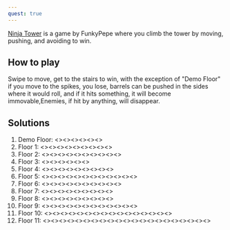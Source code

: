 ```yaml
---
quest: true
---
```

[Ninja Tower](https://play.fancade.com/5C3C280BB314BE96) is a game by FunkyPepe where you climb the tower by moving, pushing, and avoiding to win.

## How to play

Swipe to move, get to the stairs to win, with the exception of "Demo Floor" if you move to the spikes, you lose, barrels can be pushed in the sides where it would roll, and if it hits something, it will become immovable,Enemies, if hit by anything, will disappear.

## Solutions

1. Demo Floor: <<NW>><<SW>><<NW>><<NW>><<NE>><<NW>>
2. Floor 1: <<SE>><<SW>><<NW>><<SW>><<SE>><<SW>><<NW>><<NE>><<NW>>
3. Floor 2: <<SW>><<NW>><<NE>><<NW>><<SW>><<SE>><<SW>><<NW>><<SW>><<NW>>
4. Floor 3: <<NE>><<NW>><<NW>><<NW>><<SW>><<NW>>
5. Floor 4: <<NW>><<NE>><<NE>><<NW>><<SW>><<SW>><<SE>><<NE>><<NW>>
6. Floor 5: <<NW>><<SW>><<SE>><<NE>><<NW>><<SW>><<NW>><<SW>><<SE>><<NE>><<NE>><<NW>>
7. Floor 6: <<SW>><<NW>><<NE>><<NW>><<NE>><<SE>><<SE>><<SW>><<SW>><<NW>>
8. Floor 7: <<NW>><<SW>><<NW>><<NE>><<SE>><<SE>><<SW>><<SW>><<NW>>
9. Floor 8: <<NE>><<NW>><<SW>><<NW>><<NW>><<NE>><<SE>><<SW>><<NW>>
10. Floor 9: <<NW>><<SE>><<SW>><<NW>><<NE>><<NW>><<SW>><<SW>><<NW>><<NE>><<NE>><<NW>>
11. Floor 10: <<NE>><<NW>><<SW>><<SE>><<NE>><<NW>><<SW>><<SE>><<SW>><<NW>><<NW>><<SW>><<NW>><<NE>><<NE>><<NW>>
12. Floor 11: <<NW>><<NE>><<SE>><<SW>><<NW>><<SW>><<NW>><<NE>><<SW>><<SE>><<NE>><<NW>><<NW>><<NE>><<SE>><<SE>><<SW>><<SW>><<SE>><<NE>><<NW>>